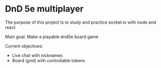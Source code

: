 # DnD 5e multiplayer

The purpose of this project is to study and practice socket.io with node and react

Main goal:
    Make a playable dnd5e board game 


Current objectives:
- Live chat with nicknames
- Board (grid) with controllable tokens